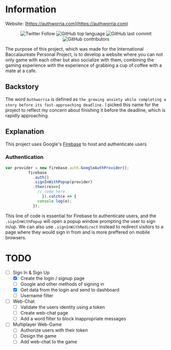 # Information

Website: [https://authworria.com](https://authworria.com)
<p align="center" style="text-align: center;">            
<!-- <img alt="Discord" src="https://img.shields.io/discord/857017449743777812?logo=discord&style=flat-square">  -->
<img alt="Twitter Follow" src="https://img.shields.io/twitter/follow/TheIIISociety?color=brightgreen&label=%40TheIIISociety&logo=twitter&style=flat-square"> 
<img alt="GitHub top language" src="https://img.shields.io/github/languages/top/TheIIISociety/Authworria?style=flat-square"> 
<img alt="GitHub last commit" src="https://img.shields.io/github/last-commit/TheIIISociety/Authworria?style=flat-square">
<img alt="GitHub contributors" src="https://img.shields.io/github/contributors/TheIIISociety/Authworria?style=flat-square">
</p>

The purpose of this project, which was made for the International Baccalaureate Personal Project, is to develop a website where you can not only game with each other but also socialize with them, combining the gaming experience with the experience of grabbing a cup of coffee with a mate at a cafe.

## Backstory
The word `Authworria` is defined as `the growing anxiety while completing a story before its fast-approaching deadline.` I picked this name for the project to reflect my concern about finishing it before the deadline, which is rapidly approaching.

## Explanation
This project uses Google's [Firebase](https://firebase.google.com) to host and authenticate users

### Authentication
```js
var provider = new firebase.auth.GoogleAuthProvider();
          firebase
            .auth()
            .signInWithPopup(provider)
            .then(res=>{
              // code here
                }).catch(e => {
              console.log(e);
            });
```
This line of code is essential for Firebase to authenticate users, and the `.signInWithPopup` will open a popup window prompting the user to sign in/up. We can also use `.signInWithRedirect` instead to redirect visitors to a page where they would sign in from and is more preffered on mobile browsers.

<!-- 
# TODO
- [ ] Task title ~3d #type @name yyyy-mm-dd  
  - [ ] Sub-task or description  
- [x] Completed task title 
-->

# TODO
- [ ] Sign In & Sign Up
  - [x] Create the login / signup page
  - [ ] Google and other methods of signing in
  - [x] Get data from the login and send to dashboard
  - [ ] Username filter
- [ ] Web-Chat
  - [ ] Validate the users identity using a token
  - [ ] Create web-chat page
  - [ ] Add a word filter to block inappropriate messages
- [ ] Multiplayer Web-Game
  - [ ] Authorize users with their token
  - [ ] Design the game
  - [ ] Add web-chat to the game
